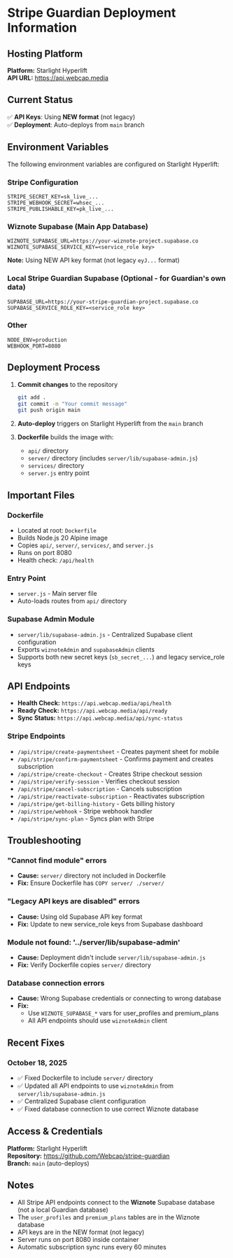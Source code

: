# Stripe Guardian Deployment Information

## Hosting Platform

**Platform:** Starlight Hyperlift  
**API URL:** https://api.webcap.media

## Current Status

✅ **API Keys**: Using **NEW format** (not legacy)  
✅ **Deployment**: Auto-deploys from `main` branch

## Environment Variables

The following environment variables are configured on Starlight Hyperlift:

### Stripe Configuration
```
STRIPE_SECRET_KEY=sk_live_...
STRIPE_WEBHOOK_SECRET=whsec_...
STRIPE_PUBLISHABLE_KEY=pk_live_...
```

### Wiznote Supabase (Main App Database)
```
WIZNOTE_SUPABASE_URL=https://your-wiznote-project.supabase.co
WIZNOTE_SUPABASE_SERVICE_KEY=<service_role key>
```
**Note:** Using NEW API key format (not legacy `eyJ...` format)

### Local Stripe Guardian Supabase (Optional - for Guardian's own data)
```
SUPABASE_URL=https://your-stripe-guardian-project.supabase.co
SUPABASE_SERVICE_ROLE_KEY=<service_role key>
```

### Other
```
NODE_ENV=production
WEBHOOK_PORT=8080
```

## Deployment Process

1. **Commit changes** to the repository
   ```bash
   git add .
   git commit -m "Your commit message"
   git push origin main
   ```

2. **Auto-deploy** triggers on Starlight Hyperlift from the `main` branch

3. **Dockerfile** builds the image with:
   - `api/` directory
   - `server/` directory (includes `server/lib/supabase-admin.js`)
   - `services/` directory
   - `server.js` entry point

## Important Files

### Dockerfile
- Located at root: `Dockerfile`
- Builds Node.js 20 Alpine image
- Copies `api/`, `server/`, `services/`, and `server.js`
- Runs on port 8080
- Health check: `/api/health`

### Entry Point
- `server.js` - Main server file
- Auto-loads routes from `api/` directory

### Supabase Admin Module
- `server/lib/supabase-admin.js` - Centralized Supabase client configuration
- Exports `wiznoteAdmin` and `supabaseAdmin` clients
- Supports both new secret keys (`sb_secret_...`) and legacy service_role keys

## API Endpoints

- **Health Check:** `https://api.webcap.media/api/health`
- **Ready Check:** `https://api.webcap.media/api/ready`
- **Sync Status:** `https://api.webcap.media/api/sync-status`

### Stripe Endpoints
- `/api/stripe/create-paymentsheet` - Creates payment sheet for mobile
- `/api/stripe/confirm-paymentsheet` - Confirms payment and creates subscription
- `/api/stripe/create-checkout` - Creates Stripe checkout session
- `/api/stripe/verify-session` - Verifies checkout session
- `/api/stripe/cancel-subscription` - Cancels subscription
- `/api/stripe/reactivate-subscription` - Reactivates subscription
- `/api/stripe/get-billing-history` - Gets billing history
- `/api/stripe/webhook` - Stripe webhook handler
- `/api/stripe/sync-plan` - Syncs plan with Stripe

## Troubleshooting

### "Cannot find module" errors
- **Cause:** `server/` directory not included in Dockerfile
- **Fix:** Ensure Dockerfile has `COPY server/ ./server/`

### "Legacy API keys are disabled" errors
- **Cause:** Using old Supabase API key format
- **Fix:** Update to new service_role keys from Supabase dashboard

### Module not found: '../server/lib/supabase-admin'
- **Cause:** Deployment didn't include `server/lib/supabase-admin.js`
- **Fix:** Verify Dockerfile copies `server/` directory

### Database connection errors
- **Cause:** Wrong Supabase credentials or connecting to wrong database
- **Fix:** 
  - Use `WIZNOTE_SUPABASE_*` vars for user_profiles and premium_plans
  - All API endpoints should use `wiznoteAdmin` client

## Recent Fixes

### October 18, 2025
- ✅ Fixed Dockerfile to include `server/` directory
- ✅ Updated all API endpoints to use `wiznoteAdmin` from `server/lib/supabase-admin.js`
- ✅ Centralized Supabase client configuration
- ✅ Fixed database connection to use correct Wiznote database

## Access & Credentials

**Platform:** Starlight Hyperlift  
**Repository:** https://github.com/Webcap/stripe-guardian  
**Branch:** `main` (auto-deploys)

## Notes

- All Stripe API endpoints connect to the **Wiznote** Supabase database (not a local Guardian database)
- The `user_profiles` and `premium_plans` tables are in the Wiznote database
- API keys are in the NEW format (not legacy)
- Server runs on port 8080 inside container
- Automatic subscription sync runs every 60 minutes

